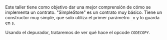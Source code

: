 Este taller tiene como objetivo dar una mejor comprensión de cómo se implementa un contrato.
"SimpleStore" es un contrato muy básico.
Tiene un constructor muy simple, que solo utiliza el primer parámetro `_o` y lo guarda en `s`.

Usando el depurador, trataremos de ver qué hace el opcode `CODECOPY`.
